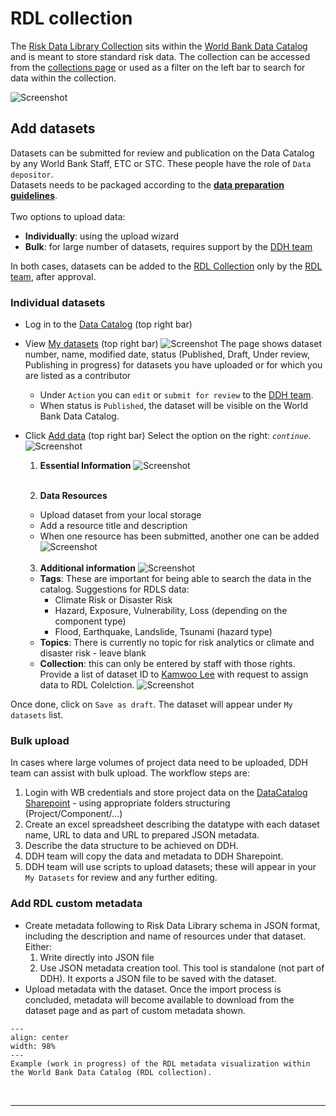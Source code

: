 # RDL collection

The [Risk Data Library Collection](https://datacatalog.worldbank.org/search/collections/rdl) sits within the [World Bank Data Catalog](https://datacatalog.worldbank.org) and is meant to store standard risk data.
The collection can be accessed from the [collections page](https://datacatalog.worldbank.org/search/collections/) or used as a filter on the left bar to search for data within the collection.

![Screenshot](../img/rdl_collection.png)

## Add datasets

Datasets can be submitted for review and publication on the Data Catalog by any World Bank Staff, ETC or STC. These people have the role of `Data depositor`.<br>
Datasets needs to be packaged according to the [**data preparation guidelines**](preparation).<br>
<br>
Two options to upload data:

- **Individually**: using the upload wizard
- **Bulk**: for large number of datasets, requires support by the [DDH team](../about/contacts.md#ddh-team)

In both cases, datasets can be added to the [RDL Collection](https://datacatalog.worldbank.org/search/collections/rdl) only by the [RDL team](../about/contacts.md#rdl-team), after approval.

### Individual datasets

- Log in to the [Data Catalog](https://datacatalog.worldbank.org/int/home) (top right bar)

- View [My datasets](https://datacatalog.worldbank.org/int/data/mydata) (top right bar)
  ![Screenshot](../img/rdl_ddh_mydata.png)
  The page shows dataset number, name, modified date, status (Published, Draft, Under review, Publishing in progress) for datasets you have uploaded or for which you are listed as a contributor

  - Under `Action` you can `edit` or `submit for review` to the [DDH team](../about/contacts.md#ddh-team).
  - When status is `Published`, the dataset will be visible on the World Bank Data Catalog.

- Click [Add data](https://datacatalog.worldbank.org/int/data/add) (top right bar)
  Select the option on the right: _`continue`_.
  ![Screenshot](../img/rdl_ddh1.png)

  1. **Essential Information**
     ![Screenshot](../img/rdl_ddh2.png)<br><br>

  1. **Data Resources**

  - Upload dataset from your local storage
  - Add a resource title and description
  - When one resource has been submitted, another one can be added
    ![Screenshot](../img/rdl_ddh3.png)<br><br>

  3. **Additional information**
     ![Screenshot](../img/rdl_ddh_add.png)

  - **Tags**: These are important for being able to search the data in the catalog. Suggestions for RDLS data:
    - Climate Risk or Disaster Risk
    - Hazard, Exposure, Vulnerability, Loss (depending on the component type)
    - Flood, Earthquake, Landslide, Tsunami (hazard type)
  - **Topics**: There is currently no topic for risk analytics or climate and disaster risk - leave blank
  - **Collection**: this can only be entered by staff with those rights. Provide a list of dataset ID to [Kamwoo Lee](../about/contacts.md#ddh-team) with request to assign data to RDL Colelction.
    ![Screenshot](../img/rdl_ddh4.png)

Once done, click on `Save as draft`. The dataset will appear under `My datasets` list.

### Bulk upload

In cases where large volumes of project data need to be uploaded, DDH team can assist with bulk upload.
The workflow steps are:

1. Login with WB credentials and store project data on the [DataCatalog Sharepoint](https://worldbankgroup.sharepoint.com.mcas.ms/sites/ddh2/Shared%20Documents/Forms/AllItems.aspx?csf=1&web=1&e=pmjIeC&CT=1683747817820&OR=OWA%2DNT&CID=1c049bb0%2Db912%2D850b%2D383e%2D4dcda23ac626&RootFolder=%2Fsites%2Fddh2%2FShared%20Documents%2FRisk%20Data%20Library&FolderCTID=0x012000374C108104547647A016D80E1BFD3084) - using appropriate folders structuring (Project/Component/...)
1. Create an excel spreadsheet describing the datatype with each dataset name, URL to data and URL to prepared JSON metadata.
1. Describe the data structure to be achieved on DDH.
1. DDH team will copy the data and metadata to DDH Sharepoint.
1. DDH team will use scripts to upload datasets; these will appear in your `My Datasets` for review and any further editing.

### Add RDL custom metadata

- Create metadata following to Risk Data Library schema in JSON format, including the description and name of resources under that dataset. Either:
  1. Write directly into JSON file
  1. Use JSON metadata creation tool. This tool is standalone (not part of DDH). It exports a JSON file to be saved with the dataset.
- Upload metadata with the dataset. Once the import process is concluded, metadata will become available to download from the dataset page and as part of custom metadata shown.

```{figure} https://user-images.githubusercontent.com/44863827/237736456-7d6cafe9-d83c-483e-b03b-02c69d89c705.png
---
align: center
width: 98%
---
Example (work in progress) of the RDL metadata visualization within the World Bank Data Catalog (RDL collection).
```

<br><hr>
